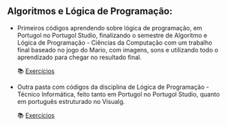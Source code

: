 ## Algoritmos e Lógica de Programação:

* Primeiros códigos aprendendo sobre lógica de programação, em Portugol no Portugol Studio, finalizando o semestre de Algoritmo e Lógica de Programação - Ciências da Computação com um trabalho final baseado no jogo do Mario, com imagens, sons e utilizando todo o aprendizado para chegar no resultado final.

  :books: [Exercícios](https://github.com/Feruaro/Algoritmos-Portugol/tree/master/codigos-em-portugol)


* Outra pasta com códigos da disciplina de Lógica de Programação - Técnico Informática, feito tanto em Portugol no Portugol Studio, quanto em português estruturado no Visualg.

  :books: [Exercícios](https://github.com/Feruaro/Algoritmos-Portugol/tree/master/logica-programa%C3%A7%C3%A3o-tecnico-info)

  ​

